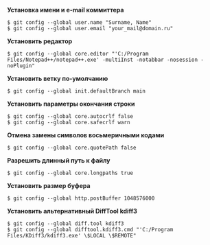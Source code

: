 **Установка имени и e-mail коммиттера**  
```
$ git config --global user.name "Surname, Name"
$ git config --global user.email "your_mail@domain.ru"
```

**Установить редактор**  
```Shell
$ git config --global core.editor "'C:/Program Files/Notepad++/notepad++.exe' -multiInst -notabbar -nosession -noPlugin"
```

**Установить ветку по-умолчанию**  
```Shell
$ git config --global init.defaultBranch main
```

**Установить параметры окончания строки**  
```Shell
$ git config --global core.autocrlf false
$ git config --global core.safecrlf warn
```

**Отмена замены символов восьмеричными кодами**  
```Shell
$ git config --global core.quotePath false
```

**Разрешить длинный путь к файлу**  
```Shell
$ git config --global core.longpaths true
```

**Установить размер буфера**  
```Shell
$ git config --global http.postBuffer 1048576000
```

**Установить альтернативный DiffTool kdiff3**  
```Shell
$ git config --global diff.tool kdiff3
$ git config --global difftool.kdiff3.cmd "'C:/Program Files/KDiff3/kdiff3.exe' \$LOCAL \$REMOTE"
```

